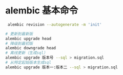 # alembic 基本命令

```bash
 alembic revision --autogenerate -m 'init'
```



```bash
# 更新到最新版
alembic upgrade head
# 降级到最初版
alembic downgrade head
# 离线更新（生成sql）
alembic upgrade 版本号 --sql > migration.sql
# 从特定起始版本生成sql
alembic upgrade 版本一:版本二 --sql > migration.sql
```
